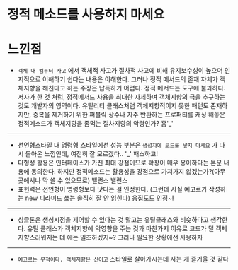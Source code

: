 # 정적 메소드를 사용하지 마세요

# 느낀점
- `객체 대 컴퓨터 사고` 에서 객체적 사고가 절차적 사고에 비해 유지보수성이 높으며 인지적으로 이해하기 쉽다는 내용은 이해한다. 그러나 정적 메서드의 존재 자체가 객체지향을 해친다고 하는 주장은 납득하기 어렵다. 정적 메서드는 도구에 불과하다. 저자가 한 것 처럼, 정적메서드 사용을 최대한 자제하며 객체지향의 극을 추구하는 것도 개발자의 영역이다. 유틸리티 클래스처럼 객체지향적이지 못한 패턴도 존재하지만, 중복을 제거하기 위한 퍼블릭 상수나 자주 반환하는 프로퍼티를 캐싱 해놓은 정적메소드가 객체지향을 좀먹는 절차지향의 악령인가? 흠'_'
---
- 선언형스타일 대 명령형 스타일에선 성능 부분은 `생성자에 코드를 넣지 마세요` 가 다시 돌아온 느낌인데, 여전히 잘 모르겠다.. '_' 패스하고!
- 다형성 활용은 인터페이스가 가진 최대 강점이므로 확장이 매우 용이하다는 본문 내용에 동의한다. 하지만 정적메소드는 활용성을 강점으로 가져가지 않겠는가?(아무 곳에서나 막 쓸 수 있으므로)  밸런스 밸런스
- 표현력은 선언형이 명령형보다 낫다는 걸 인정한다. (그런데 사실 예고르가 작성하는 new 피라미드 쑈는 솔직히 잘 안 읽힌다) 응집도도 인정~!
---
- 싱글톤은 생성시점을 제어할 수 있다는 것 말고는 유틸클래스와 비슷하다고 생각한다. 유틸 클래스가 객체지향에 악영향을 주는 것과 마찬가지 이유로 코드가 덜 객체지향스러워지는 데 에는 일조하겠지~? 그러나 필요한 상황에선 사용하자
---
-  `예고르는 무적이다. 객체지향은 신이고` 스타일로 살아가시는데 사는 게 즐거울 것 같다
